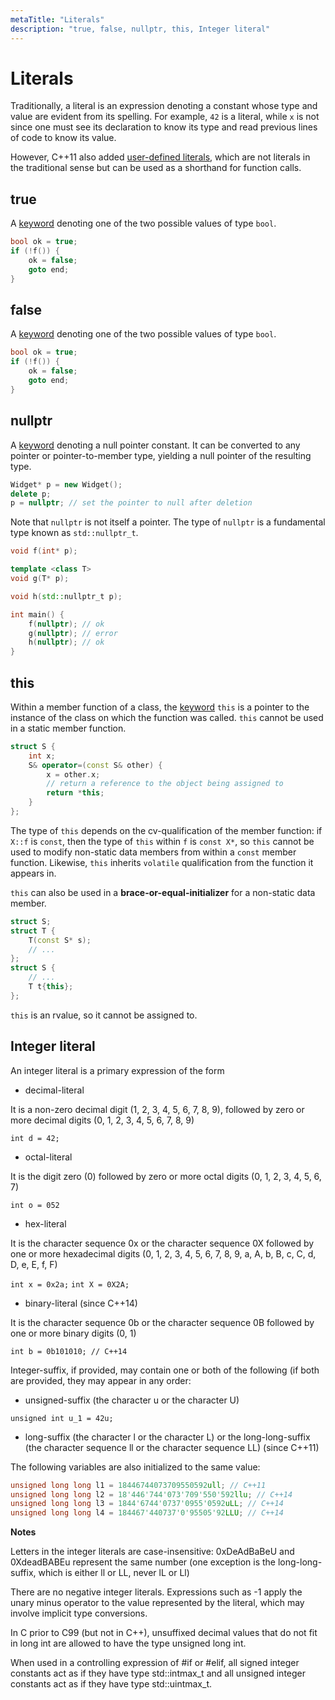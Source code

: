```yaml
---
metaTitle: "Literals"
description: "true, false, nullptr, this, Integer literal"
---
```


# Literals


Traditionally, a literal is an expression denoting a constant whose type and value are evident from its spelling. For example, `42` is a literal, while `x` is not since one must see its declaration to know its type and read previous lines of code to know its value.

However, C++11 also added [user-defined literals](http://stackoverflow.com/documentation/c%2b%2b/2745/user-defined-literals), which are not literals in the traditional sense but can be used as a shorthand for function calls.



## true


A [keyword](http://stackoverflow.com/documentation/c%2b%2b/4891/keywords) denoting one of the two possible values of type `bool`.

```cpp
bool ok = true;
if (!f()) {
    ok = false;
    goto end;
}

```



## false


A [keyword](http://stackoverflow.com/documentation/c%2b%2b/4891/keywords) denoting one of the two possible values of type `bool`.

```cpp
bool ok = true;
if (!f()) {
    ok = false;
    goto end;
}

```



## nullptr


A [keyword](http://stackoverflow.com/documentation/c%2b%2b/4891/keywords) denoting a null pointer constant. It can be converted to any pointer or pointer-to-member type, yielding a null pointer of the resulting type.

```cpp
Widget* p = new Widget();
delete p;
p = nullptr; // set the pointer to null after deletion

```

Note that `nullptr` is not itself a pointer. The type of `nullptr` is a fundamental type known as `std::nullptr_t`.

```cpp
void f(int* p);

template <class T>
void g(T* p);

void h(std::nullptr_t p);

int main() {
    f(nullptr); // ok
    g(nullptr); // error
    h(nullptr); // ok
}

```



## this


Within a member function of a class, the [keyword](http://stackoverflow.com/documentation/c%2b%2b/4891/keywords) `this` is a pointer to the instance of the class on which the function was called. `this` cannot be used in a static member function.

```cpp
struct S {
    int x;
    S& operator=(const S& other) {
        x = other.x;
        // return a reference to the object being assigned to
        return *this;
    }
};

```

The type of `this` depends on the cv-qualification of the member function: if `X::f` is `const`, then the type of `this` within `f` is `const X*`, so `this` cannot be used to modify non-static data members from within a `const` member function. Likewise, `this` inherits `volatile` qualification from the function it appears in.

`this` can also be used in a **brace-or-equal-initializer** for a non-static data member.

```cpp
struct S;
struct T {
    T(const S* s);
    // ...
};
struct S {
    // ...
    T t{this};
};

```

`this` is an rvalue, so it cannot be assigned to.



## Integer literal


An integer literal is a primary expression of the form

- decimal-literal

It is a non-zero decimal digit (1, 2, 3, 4, 5, 6, 7, 8, 9), followed by zero or more decimal digits (0, 1, 2, 3, 4, 5, 6, 7, 8, 9)

`int d = 42;`

- octal-literal

It is the digit zero (0) followed by zero or more octal digits (0, 1, 2, 3, 4, 5, 6, 7)

`int o = 052`

- hex-literal

It is the character sequence 0x or the character sequence 0X followed by one or more hexadecimal digits (0, 1, 2, 3, 4, 5, 6, 7, 8, 9, a, A, b, B, c, C, d, D, e, E, f, F)

`int x = 0x2a;`
`int X = 0X2A;`

- binary-literal     (since C++14)

It is the character sequence 0b or the character sequence 0B followed by one or more binary digits (0, 1)

`int b = 0b101010; // C++14`

Integer-suffix, if provided, may contain one or both of the following (if both are provided, they may appear in any order:

- unsigned-suffix (the character u or the character U)

`unsigned int u_1 = 42u;`

- long-suffix (the character l or the character L) or the long-long-suffix (the character sequence ll or the character sequence LL) (since C++11)

The following variables are also initialized to the same value:

```cpp
unsigned long long l1 = 18446744073709550592ull; // C++11
unsigned long long l2 = 18'446'744'073'709'550'592llu; // C++14
unsigned long long l3 = 1844'6744'0737'0955'0592uLL; // C++14
unsigned long long l4 = 184467'440737'0'95505'92LLU; // C++14

```

**Notes**

Letters in the integer literals are case-insensitive: 0xDeAdBaBeU and 0XdeadBABEu represent the same number (one exception is the long-long-suffix, which is either ll or LL, never lL or Ll)

There are no negative integer literals. Expressions such as -1 apply the unary minus operator to the value represented by the literal, which may involve implicit type conversions.

In C prior to C99 (but not in C++), unsuffixed decimal values that do not fit in long int are allowed to have the type unsigned long int.

When used in a controlling expression of #if or #elif, all signed integer constants act as if they have type std::intmax_t and all unsigned integer constants act as if they have type std::uintmax_t.

